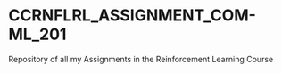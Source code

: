 # CCRNFLRL_ASSIGNMENT_COM-ML_201
Repository of all my Assignments in the Reinforcement Learning Course
